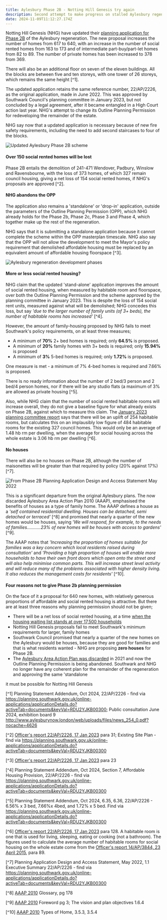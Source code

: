 ```yaml
---
title: Aylesbury Phase 2B - Notting Hill Genesis try again
description: Second attempt to make progress on stalled Aylesbury regeneration
date: 2024-11-09T11:12:27.174Z
---
```

Notting Hill Genesis (NHG) have updated their [planning application for Phase 2B](https://planning.southwark.gov.uk/online-applications/applicationDetails.do?activeTab=documents&keyVal=RDU2YJKB00300) of the Aylesbury regeneration.  The new proposal increases the number of homes from 617 to 640, with an increase in the number of social rented homes from 163 to 173 and of intermediate part-buy/part-let homes from 82 to 89.  The number of private homes has been increased to 378 from 369.

There will also be an additional floor on seven of the eleven buildings. All the blocks are between five and ten storeys, with one tower of 26 storeys, which remains the same height [^1].

The updated application retains the same reference number, 22/AP/2226, as the original application, made in June 2022.  This was approved by Southwark Council's planning committee in January 2023, but not concluded by a legal agreement, after it became entangled in a High Court action last year.  NHG's attempt to change its Outline Planning Permission for redeveloping the remainder of the estate. 

NHG say now that a updated application is necessary because of new fire safety requirements, including the need to add second staircases to four of the blocks.

![](img/exhibition_boards_150624.pdf-adobe-acrobat-reader-64-bit-11_11_2024-09_52_45.png "Updated Aylesbury Phase 2B scheme")

#### Over 150 social rented homes will be lost

Phase 2B entails the demolition of 241-471 Wendover, Padbury, Winslow and Ravensbourne, with the loss of 373 homes, of which 327 remain council housing, giving a net loss of 154 social rented homes, if NHG's proposals are approved [^2].

#### NHG abandons the OPP

The application also remains a 'standalone' or 'drop-in' application, outside the parameters of the Outline Planning Permission (OPP), which NHG already holds for the Phase 2b, Phase 2c, Phase 3 and Phase 4, which together make up the rest of the regeneration.  

NHG says that it is submitting a standalone application because it cannot complete the scheme within the OPP masterplan timescale.  NHG also say that the OPP will not allow the development to meet the Mayor's policy requirement that demolished affordable housing must be replaced by an equivalent amount of affordable housing floorspace [^3].

![](img/22_ap_2226-design_and_access_statement__part_1_.-3521527.pdf-adobe-acrobat-reader-64-bit-09_11_2024-15_51_51.png "Aylesbury regeneration development phases")

#### More or less social rented housing?

NHG claim that the updated 'stand-alone' application improves the amount of social rented housing, when measured by habitable room and floorspace, over both the Outline Planning Permission and the scheme approved by the planning committee in January 2023.  This is despite the loss of 154 social rent units, measured against what will be demolished; NHG concedes this loss, but say *'due to the larger number of family units (of 3+ beds), the number of habitable rooms has increased'* [^4]. 

However, the amount of family-housing proposed by NHG fails to meet Southwark's policy requirements, on at least three measures;

* A minimum of **70%** 2+ bed homes is required; only **64.5%** is proposed.
* A minimum of **20%** family homes with 3+ beds is required; only **15.94%** is proposed
* A minimum of **3%** 5-bed homes is required; only **1.72%** is proposed. 

One measure is met - a minimum of 7% 4-bed homes is required and 7.66% is proposed.

There is no ready information about the number of 2 bed/3 person and 2 bed/4 person homes, nor if there will be any studio flats (a maximum of 3% are allowed as private housing [^5].

Also, while NHG claim that the number of social rented habitable rooms will increase overall, they do not give a baseline figure for what already exists on Phase 2B, against which to measure this claim.  The [January 2023 planning committee report](https://moderngov.southwark.gov.uk/documents/s111174/Report%20-%20Aylesbury%20Phase%202B.pdf) says that there will be an uplift of 254 habitable rooms, but calculates this on an implausibly low figure of 484 habitable rooms for the existing 327 council homes.  This would only be an average of 1.48 hb rm per dwelling, when the average for social housing across the whole estate is 3.06 hb rm per dwelling [^6]. 

#### No houses

There will also be no houses on Phase 2B, although the number of maisonettes will be greater than that required by policy (20% against 17%) [^7].

![](img/22_ap_2226-design_and_access_statement__part_15_.-3521594.pdf-adobe-acrobat-reader-64-bit-09_11_2024-17_08_01.png "From Phase 2B Planning Application Design and Access Statement May 2022")

This is a significant departure from the original Aylesbury plans.  The now discarded Aylesbury Area Action Plan 2010 (AAAP), emphasised the benefits of houses as a type of family home.  The AAAP defines a house as a *'self contained residential dwelling. Houses can be detached, semi detached or terraced'* [^8] and promised that nearly a quarter of the new homes would be houses, saying *'We will respond, for example, to the needs of families...........23% of new homes will be houses with access to gardens'* [^9].  

The AAAP notes that *'Increasing the proportion of homes suitable for families was a key concern which local residents raised during consultation'* and *'Providing a high proportion of houses will enable more households to have their own front doors which open onto the street and will also help minimise common parts. This will increase street level activity and will reduce many of the problems associated with higher density living. It also reduces the management costs for residents'* [^10].

#### Four reasons not to give Phase 2b planning permission

On the face of it a proposal for 640 new homes, with relatively generous proportions of affordable and social rented housing is attractive. But there are at least three reasons why planning permission should not be given; 

* There will be a net loss of social rented housing, at a time [when the housing waiting list stands at over 17,500 households](https://moderngov.southwark.gov.uk/documents/s121500/Appendix%201%20Affordable%20Housing%20SPD.pdf)
* Notting Hill Genesis proposals fail to meet Southwark's minimum requirements for larger, family homes 
* Southwark Council promised that nearly a quarter of the new homes on the Aylesbury would be houses, because they are good for families and that is what residents wanted - NHG are proposing **zero houses** for Phase 2B.
* The [Aylesbury Area Action Plan was discarded](https://www.35percent.org/posts/2021-05-04-southwark-rips-up-aylesbury-objectives/) in 2021 and now the Outline Planning Permission is being abandoned.  Southwark and NHG no longer have any coherent plan for the remainder of the regeneration and approving the same 'standalone 

it must be possible for Notting Hill Genesis 

[^1] Planning Statement Addendum, Oct 2024, 22/AP/2226 - find via <https://planning.southwark.gov.uk/online-applications/applicationDetails.do?activeTab=documents&keyVal=RDU2YJKB00300>; Public consultation June 2024, exhibition board 9 <http://www.aylesburynow.london/web/uploads/files/news_254_0.pdf?nocache=4626>

[^2] [Officer's report 22/AP/2226, 17 Jan 2023](https://moderngov.southwark.gov.uk/documents/s111174/Report%20-%20Aylesbury%20Phase%202B.pdf) para 31; Existing Site Plan - find via <https://planning.southwark.gov.uk/online-applications/applicationDetails.do?activeTab=documents&keyVal=RDU2YJKB00300>

[^3] [Officer's report 22/AP/2226, 17 Jan 2023](https://moderngov.southwark.gov.uk/documents/s111174/Report%20-%20Aylesbury%20Phase%202B.pdf) para 23

[^4] Planning Statement Addendum, Oct 2024, Section 7, Affordable Housing Provision, 22/AP/2226 - find via <https://planning.southwark.gov.uk/online-applications/applicationDetails.do?activeTab=documents&keyVal=RDU2YJKB00300>

[^5] Planning Statement Addendum, Oct 2024, 6.35, 6.36, 22/AP/2226 - 6.56% x 3 bed, 7.66%x 4bed, and 1.72% x 5 bed.  Find via <https://planning.southwark.gov.uk/online-applications/applicationDetails.do?activeTab=documents&keyVal=RDU2YJKB00300>

[^6] [Officer's report 22/AP/2226, 17 Jan 2023](https://moderngov.southwark.gov.uk/documents/s111174/Report%20-%20Aylesbury%20Phase%202B.pdf)  para 128.  A habitable room is one that is used for living, sleeping, eating or cooking (not a bathroom).  The figures used to calculate the average number of habitable rooms for social housing on the whole estate come from the [Officer's report 14/AP/3844, 23 April 2015](https://moderngov.southwark.gov.uk/documents/s53361/Report.pdf), para 89.

[^7] Planning Application Design and Access Statement, May 2022, 1.1 Executive Summary 22/AP/2226 - find via <https://planning.southwark.gov.uk/online-applications/applicationDetails.do?activeTab=documents&keyVal=RDU2YJKB00300>

[^8] [AAAP 2010](https://www.southwark.gov.uk/assets/attach/1647/Aylesbury-AAP-2010.pdf) Glossary, pg 178

[^9] [AAAP 2010](https://www.southwark.gov.uk/assets/attach/1647/Aylesbury-AAP-2010.pdf) Foreword pg 3; The vision and plan objectives 1.6.4

[^10] [AAAP 2010](https://www.southwark.gov.uk/assets/attach/1647/Aylesbury-AAP-2010.pdf) Types of Home, 3.5.3, 3.5.4